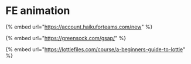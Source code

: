 # FE animation

{% embed url="https://account.haikuforteams.com/new" %}

{% embed url="https://greensock.com/gsap/" %}

{% embed url="https://lottiefiles.com/course/a-beginners-guide-to-lottie" %}

